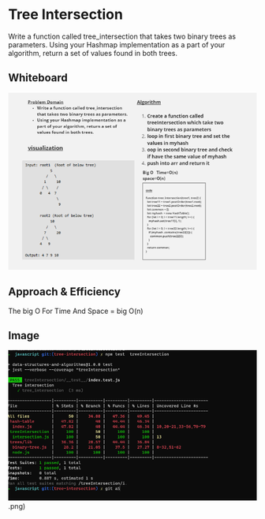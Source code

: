 # Tree Intersection

Write a function called tree_intersection that takes two binary trees as parameters.
Using your Hashmap implementation as a part of your algorithm, return a set of values found in both trees.

## Whiteboard

![img](./img/S.png)

## Approach & Efficiency
<!-- What approach did you take? Why? What is the Big O space/time for this approach? -->

The big O For Time And Space = big O(n)

## Image

![img](./img/test.png).png)
